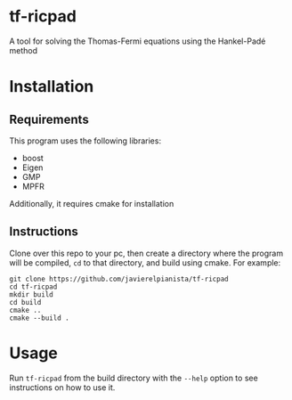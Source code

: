 # tf-ricpad

A tool for solving the Thomas-Fermi equations using the Hankel-Padé method

# Installation 

## Requirements

This program uses the following libraries:
* boost
* Eigen
* GMP
* MPFR

Additionally, it requires cmake for installation

## Instructions

Clone over this repo to your pc, then create a directory where the program will
be compiled, `cd` to that directory, and build using cmake. For example:

```
git clone https://github.com/javierelpianista/tf-ricpad
cd tf-ricpad
mkdir build
cd build
cmake ..
cmake --build .
```

# Usage

Run `tf-ricpad` from the build directory with the `--help` option to see 
instructions on how to use it.
